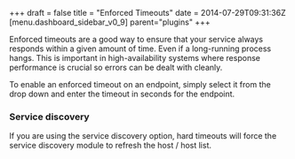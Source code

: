 +++
draft = false
title = "Enforced Timeouts"
date = 2014-07-29T09:31:36Z
[menu.dashboard_sidebar_v0_9]
    parent="plugins"
+++

Enforced timeouts are a good way to ensure that your service always responds within a given amount of time. Even if a long-running process hangs. This is important in high-availability systems where response performance is crucial so errors can be dealt with cleanly.


To enable an enforced timeout on an endpoint, simply select it from the drop down and enter the timeout in seconds for the endpoint.

### Service discovery

If you are using the service discovery option, hard timeouts will force the service discovery module to refresh the host / host list.